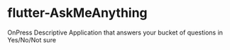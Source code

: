 # flutter-AskMeAnything
OnPress Descriptive Application that answers your bucket of questions in Yes/No/Not sure
